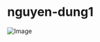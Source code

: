 # nguyen-dung1
![Image](https://github.com/user-attachments/assets/c7abbdf7-cd3a-4269-a623-86aa7520d4b1)
